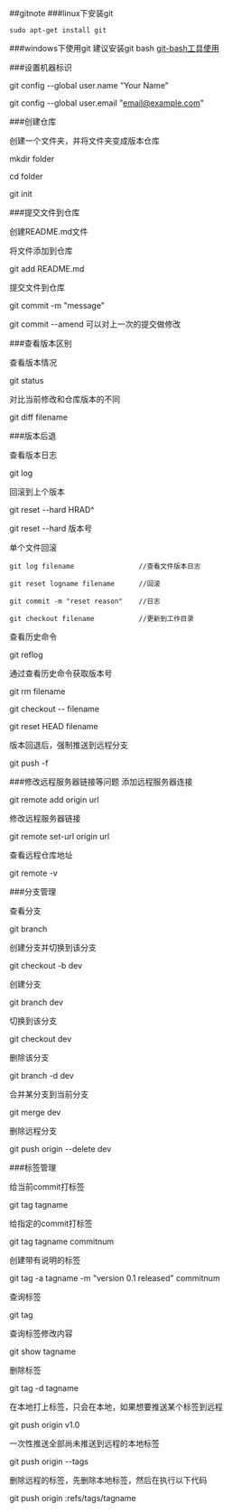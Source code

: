 ##gitnote
###linux下安装git
```shell
sudo apt-get install git
```
###windows下使用git
建议安装git bash [git-bash工具使用](../toolnote/git-bash工具使用.md)

###设置机器标识

git config --global user.name "Your Name"

git config --global user.email "email@example.com"

###创建仓库

创建一个文件夹，并将文件夹变成版本仓库

mkdir folder

cd folder

git init

###提交文件到仓库

创建README.md文件

将文件添加到仓库

git add README.md

提交文件到仓库

git commit -m "message"

git commit --amend 可以对上一次的提交做修改

###查看版本区别

查看版本情况

git status

对比当前修改和仓库版本的不同

git diff filename

###版本后退

查看版本日志

git log

回滚到上个版本

git reset --hard HRAD^

git reset --hard 版本号

单个文件回滚

```
git log filename                //查看文件版本日志

git reset logname filename      //回滚

git commit -m "reset reason"    //日志

git checkout filename           //更新到工作目录
```

查看历史命令

git reflog

通过查看历史命令获取版本号

git rm filename

git checkout -- filename

git reset HEAD filename

版本回退后，强制推送到远程分支

git push -f

###修改远程服务器链接等问题
添加远程服务器连接

git remote add origin url

修改远程服务器链接

git remote set-url origin url

查看远程仓库地址

git remote -v

###分支管理

查看分支

git branch

创建分支并切换到该分支

git checkout -b dev

创建分支

git branch dev

切换到该分支

git checkout dev

删除该分支

git branch -d dev

合并某分支到当前分支

git merge dev

删除远程分支

git push origin --delete dev

###标签管理

给当前commit打标签

git tag tagname

给指定的commit打标签

git tag tagname commitnum

创建带有说明的标签

git tag -a tagname -m "version 0.1 released" commitnum

查询标签

git tag

查询标签修改内容

git show tagname

删除标签

git tag -d tagname

在本地打上标签，只会在本地，如果想要推送某个标签到远程

git push origin v1.0

一次性推送全部尚未推送到远程的本地标签

git push origin --tags

删除远程的标签，先删除本地标签，然后在执行以下代码

git push origin :refs/tags/tagname